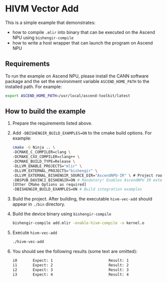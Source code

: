 # HIVM Vector Add

This is a simple example that demonstrates:
- how to compile `.mlir` into binary that can be executed on the Ascend NPU using `bishengir-compile`
- how to write a host wrapper that can launch the program on Ascend NPU

## Requirements

To run the example on Ascend NPU, please install the CANN software package and the set the environment variable `ASCEND_HOME_PATH` to the installed path. For example:

```bash
export ASCEND_HOME_PATH=/usr/local/ascend-toolkit/latest
```

## How to build the example

1. Prepare the requirements listed above.
2. Add `-DBISHENGIR_BUILD_EXAMPLES=ON` to the cmake build options. For example:

    ```bash
    cmake -G Ninja .. \
    -DCMAKE_C_COMPILER=clang \
    -DCMAKE_CXX_COMPILER=clang++ \
    -DCMAKE_BUILD_TYPE=Release \
    -DLLVM_ENABLE_PROJECTS="mlir" \
    -DLLVM_EXTERNAL_PROJECTS="bishengir" \
    -DLLVM_EXTERNAL_BISHENGIR_SOURCE_DIR="AscendNPU-IR" \ # Project root directory
    -DBSPUB_DAVINCI_BISHENGIR=ON # Mandatory! Enables AscendNPU IR extensions for third-party repositories
    [Other CMake Options as required]
    -DBISHENGIR_BUILD_EXAMPLES=ON # Build integration examples
    ```

3. Build the project. After building, the executable `hivm-vec-add` should appear in `./bin` directory.
4. Build the device binary using `bishengir-compile`
    ```bash
    bishengir-compile add.mlir -enable-hivm-compile -o kernel.o
    ```
5. Execute `hivm-vec-add`
    ```bash
    ./hivm-vec-add
    ```
6. You should see the following results (some text are omitted):
    ```bash
    i0       Expect: 1                         Result: 1
    i1       Expect: 2                         Result: 2
    i2       Expect: 3                         Result: 3
    i3       Expect: 4                         Result: 4
    ```
